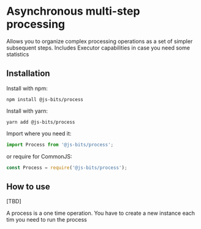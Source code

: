 # Asynchronous multi-step processing

Allows you to organize complex processing operations as a set of simpler subsequent steps. Includes Executor capabilities in case you need some statistics

## Installation

Install with npm:

```
npm install @js-bits/process
```

Install with yarn:

```
yarn add @js-bits/process
```

Import where you need it:

```javascript
import Process from '@js-bits/process';
```

or require for CommonJS:

```javascript
const Process = require('@js-bits/process');
```

## How to use

[TBD]

A process is a one time operation. You have to create a new instance each tim you need to run the process
